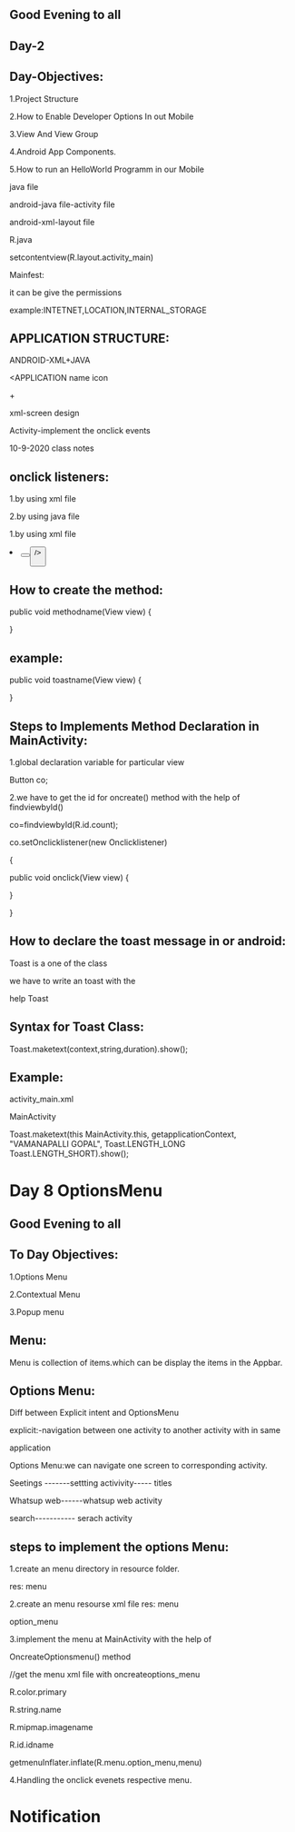 
Good Evening to all
------------------
Day-2
-------------------
Day-Objectives:
--------------------
1.Project Structure

2.How to Enable Developer Options In out Mobile

3.View And View Group

4.Android App Components.

5.How to run an HelloWorld Programm in our Mobile

java file

android-java file-activity file

android-xml-layout file

R.java


setcontentview(R.layout.activity_main)

Mainfest:

it can be give the permissions

example:INTETNET,LOCATION,INTERNAL_STORAGE

<uses-permission android:name="android.permission.INTERNET"/>

APPLICATION STRUCTURE:
----------------------
ANDROID-XML+JAVA

<Mainfest>

<give permissions>

<APPLICATION
name
icon
>
<Activity>
<Intent_Filter>
<java file>+<xml file>
</Intent_Filter>
</Activity>
</APPLICATION>

</Mainfest>

xml-screen design

Activity-implement the onclick events

10-9-2020 class notes


onclick listeners:
------------------

1.by using xml file

2.by using java file

1.by using xml file

<Li
w
h
o>
<Button
android:onclick="toastname"--alr+enter
w
h
/>
<Textview/>
<Button
android:"@+id/count"

/>
</Li>

How to create the method:
--------------------------

public void methodname(View view)
{

}

example:
---------
public void toastname(View view)
{

}

Steps to Implements Method Declaration in MainActivity:
----------------------------------------------
1.global declaration variable for particular view

Button co;

2.we have to get the id for oncreate() method
with the help of findviewbyId()

co=findviewbyId(R.id.count);

co.setOnclicklistener(new Onclicklistener)

{

   public void onclick(View view)
   {
   
   }

}

How to declare the toast message in or android:
----------------------------------------

Toast is a one of the class

we have to write an toast with the

help Toast


Syntax for Toast Class:
------------------------

Toast.maketext(context,string,duration).show();

Example:
--------
activity_main.xml

MainActivity

Toast.maketext(this
                MainActivity.this,
				getapplicationContext,
				"VAMANAPALLI GOPAL",
				Toast.LENGTH_LONG
				Toast.LENGTH_SHORT).show();



# Day 8 OptionsMenu

Good Evening to all
-------------------

To Day Objectives:
------------------

1.Options Menu

2.Contextual Menu

3.Popup menu

Menu:
----
Menu is collection of items.which can be display the items in the Appbar.


Options Menu:
------------

Diff between Explicit intent and OptionsMenu

explicit:-navigation between one activity to another activity with in same 

application


Options Menu:we can navigate one screen to corresponding activity.


Seetings -------settting activivity----- titles

Whatsup web------whatsup web activity

search----------- serach activity


steps to implement the options Menu:
-----------------------------------

1.create an menu directory in resource folder.

res:
menu

2.create an menu resourse xml file
res:
menu

option_menu

   
<menu>

 <item
android:title="settings"
android:id="@+id/m1"/>


</menu>


3.implement the menu at MainActivity with the help of

OncreateOptionsmenu() method


//get the menu xml file with oncreateoptions_menu

R.color.primary

R.string.name

R.mipmap.imagename

R.id.idname

getmenuInflater.inflate(R.menu.option_menu,menu)



4.Handling the onclick evenets respective menu.


# Notification











































